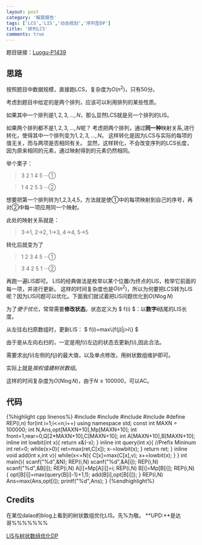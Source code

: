 ```yaml
---
layout: post
category: '解题报告'
tags: ['LCS','LIS','动态规划','序列型DP']
title: '排列LCS'
comments: true
---
```


题目链接：[Luogu-P1439][1]

## 思路

按照题目中数据规模，直接跑LCS，复杂度为$O(n^2)$，只有50分。

考虑到题目中给定的是两个排列，应该可以利用排列的某些性质。

如果其中一个排列是$1,2,3,...,N$，那么显然LCS就是另一个排列的LIS。
<!--more-->
如果两个排列都不是$1,2,3,...,N$呢？
考虑把两个排列，通过**同一种**映射关系,进行转化，使得其中一个排列变为$1,2,3,...,N$。
这样转化是因为LCS与实际的每项的值无关，而与两项是否相同有关。
显然，这样转化，不会改变序列的LCS长度，因为原来相同的元素，通过映射得到的元素仍然相同。

举个栗子：

> 3 2 1 4 5 ···①

> 1 4 2 5 3 ···②

想要把第一个排列转为1,2,3,4,5，方法就是使①中的每项映射到自己的序号，再对②中每一项应用同一个映射。

此处的映射关系就是：
> 3->1, 2->2, 1->3, 4->4, 5->5

转化后就变为了

> 1 2 3 4 5 ···①

> 3 4 2 5 1 ···②

再跑一遍LIS即可。
LIS的经典做法是枚举以某个位置$i$为终点的LIS，枚举它前面的每一项，并进行更新。
这样的时间复杂度也是$O(n^2)$，所以为何要把LCS转为LIS呢？因为LIS问题可以优化。下面我们就试着把LIS问题优化到$O(N \log N)$

为了*便于优化*，常常需要**修改状态**。状态定义为 $ f(i) $：以**数字i**结尾的LIS长度。

从左往右扫原数组时，更新LIS：
$ f(i)=max\\{f(j)|j>i\\} $

由于是从左向右扫的，一定是用$f(i)$左边的状态去更新$f(i)$,因此合法。

需要求出$f(i)$左侧的$f(j)$的最大值，以及单点修改，用树状数组维护即可。 

实际上就是*按权值建树状数组*。

这样的时间复杂度为$O(N \log N)$，由于$N \leq 100000$，可以AC。

## 代码

{%highlight cpp linenos%}
#include <cstdio>
#include <cstdlib>
#include <algorithm>
#include <utility>
#define REP(i,n) for(int i=1;i<=n;i++)
using namespace std;
const int MAXN = 100000;
int N,Ans,opt[MAXN+10],Mp[MAXN+10];
int front=1,rear=0,Q[2*MAXN+10],C[MAXN+10];
int A[MAXN+10],B[MAXN+10];
inline int lowbit(int x){
	return x&(-x);
}
inline int query(int x){ //Prefix Mininum
	int ret=0;
	while(x>0){
		ret=max(ret,C[x]);
		x-=lowbit(x);
	}
	return ret;
}
inline void add(int x,int v){
	while(x<=N){
		C[x]=max(C[x],v);
		x+=lowbit(x);
	}
}
int main(){
	scanf("%d",&N);
	REP(i,N) scanf("%d",&A[i]);
	REP(i,N) scanf("%d",&B[i]);
	REP(i,N) A[i]=Mp[A[i]]=i;
	REP(i,N) B[i]=Mp[B[i]];
	REP(i,N){
		opt[B[i]]=max(query(B[i]-1)+1,1);
		add(B[i],opt[B[i]]);
	}
	REP(i,N) Ans=max(Ans,opt[i]);
	printf("%d",Ans);
}
{%endhighlight%}

## Credits

在某位dalao的blog上看到的树状数组优化LIS。先%为敬。
**UPD:**是达哥%%%%%%%

[LIS与树状数组优化DP][2]

 [1]:https://www.luogu.org/problem/show?pid=1439
 [2]:http://www.cnblogs.com/liu-runda/p/6193690.html
